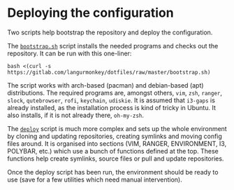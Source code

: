 # Deploying the configuration

Two scripts help bootstrap the repository and deploy the configuration.

The [`bootstrap.sh`](../bootstrap.sh) script installs the needed programs and checks out the repository. It can be run with this one-liner:

```console
bash <(curl -s https://gitlab.com/langurmonkey/dotfiles/raw/master/bootstrap.sh)
```

The script works with arch-based (pacman) and debian-based (apt) distributions. The required programs are, amongst others, `vim`, `zsh`, `ranger`, `slock`, `qutebrowser`, `rofi`, `keychain`, `udiskie`. It is assumed that `i3-gaps` is already installed, as the installation process is kind of tricky in Ubuntu.
It also installs, if it is not already there, `oh-my-zsh`.

The [`deploy`](../deploy) script is much more complex and sets up the whole environment by cloning and updating repositories, creating symlinks and moving config files around. It is organised into sections (VIM, RANGER, ENVIRONMENT, I3, POLYBAR, etc.) which use a bunch of functions defined at the top. These functions help create symlinks, source files or pull and update repositories.

Once the deploy script has been run, the environment should be ready to use (save for a few utilities which need manual intervention).
